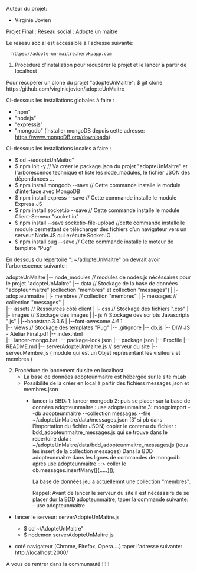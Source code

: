 Auteur du projet: 
- Virginie Jovien

Projet Final : Réseau social : Adopte un maître

Le réseau social est accessible à l'adresse suivante:

      https://adopte-un-maitre.herokuapp.com
      
1) Procédure d'installation pour récupérer le projet et le lancer à partir de localhost

Pour récupérer un clone du projet "adopteUnMaitre":
$ git clone https:/github.com/virginiejovien/adopteUnMaitre

Ci-dessous les installations globales à faire : 
   - "npm"
   - "nodejs" 
   - "expressjs"
   - "mongodb" (installer mongoDB depuis cette adresse: https://www.mongoDB.org/downloads)

Ci-dessous les installations locales à faire : 
   - $ cd ~/adopteUnMaitre"
   - $ npm init -y                   // Va créer le package.json du projet "adopteUnMaitre" et l'arborescence technique                                       et liste les node_modules, le fichier JSON des dépendances ...
   - $ npm install mongodb --save     // Cette commande installe le module d'interface avec MongoDB
   - $ npm install express --save     // Cette commande installe le module Express.JS
   - $ npm install socket.io --save   // Cette commande installe le module Client-Serveur "socket.io"
   - $ npm install --save socketio-file-upload  //cette commande installe  le module permettant de télécharger des fichiers d’un navigateur vers un serveur Node.JS qui exécute Socket.IO.
   - $ npm install pug --save         // Cette commande installe le moteur de template "Pug"

En dessous du répertoire ": ~/adopteUnMaitre"   on devrait avoir l'arborescence suivante :

adopteUnMaitre 
   |-- node_modules    // modules de nodes.js nécéssaires pour le projet "adopteUnMaitre"
   |-- data           // Stockage de la base de données "adopteunmaitre" (collection "membres" et collection "messages")
   |     |- adopteunmaitre
   |         |- membres      // collection "membres"
   |         |- messages     // collection  "messages"
   |        
   |-- assets         // Ressources côté client
   |    |- css        // Stockage des fichiers ".css"
   |    |- images     // Stockage des images
   |    |- js         // Stockage des scripts Javascripts ".js"
   | 
   |--bootstrap.3.3.6
   | 
   |--font-awesome.4.6.1      
   |-- views          // Stockage des templates "Pug"
   |-- .gitignore
   |-- db.js
   |-- DIW JS - Ateliar Final.pdf
   |-- index.html   
   |-- lancer-mongo.bat
   |-- package-lock.json
   |-- package.json 
   |-- Procfile
   |-- README.md
   |-- serverAdopteUnMaitre.js // serveur  du site
   |-- serveuMembre.js ( module qui est un Objet représentant les visiteurs et membres )
   

2) Procédure de lancement du site en localhost
    - La base de données adopteunmaitre est hébergée sur le site mLab
    - Possibilité de la créer en local à partir des fichiers messages.json et membres.json
      - lancer la BBD:
          1: lancer mongodb 
          2: puis se placer sur la base de données adopteunmaitre : use adopteunmaitre
          3: mongoimport --db adopteunmaitre --collection messages --file ~/adopteUnMaitre/data/messages.json
          (3' si pb dans l'importation du fichier JSON) copier le contenu du fichier : bdd_adopteunmaitre_messages.js qui se trouve  dans le repertoire data :  ~/adopteUnMaitre/data/bdd_adopteunmaitre_messages.js (tous les insert de la collection messages)
          Dans la BDD adopteunmaitre dans les lignes de commandes de mongodb apres use adopteunmaitre :::> coller le db.messages.insertMany([{.....}]);

          La base de données jeu a actuellemnt une collection "membres". 

          Rappel: Avant de lancer le serveur du site il est nécéssaire de se placer dur la BDD adopteunmaitre, taper la commande suivante:
            - use adopteunmaitre

  - lancer le serveur: serverAdopteUnMaitre.js
       - $ cd ~/AdopteUnMaitre"
       - $ nodemon serverAdopteUnMaitre.js

  - coté navigateur (Chrome, Firefox, Opera....)
    taper l'adresse suivante: 
   http://localhost:2000/


      

  A vous de rentrer dans la communauté !!!!!      
       









